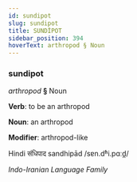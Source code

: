 ```yaml
---
id: sundipot
slug: sundipot
title: SUNDİPOT
sidebar_position: 394
hoverText: arthropod § Noun
---
```


### sundipot

*arthropod* **§** Noun

**Verb**: to be an arthropod

**Noun**: an arthropod

**Modifier**: arthropod-like

Hindi संधिपाद sandhipād /sɐn.dʱi.pɑːd̪/

*Indo-Iranian Language Family*